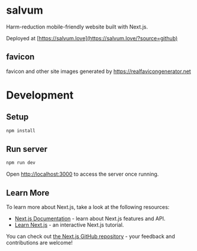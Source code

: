 # salvum

Harm-reduction mobile-friendly website built with Next.js.

Deployed at [https://salvum.love](https://salvum.love/?source=github)

## favicon

favicon and other site images generated by https://realfavicongenerator.net

# Development

## Setup

```bash
npm install
```

## Run server

```bash
npm run dev
```

Open [http://localhost:3000](http://localhost:3000) to access the server once running.

## Learn More

To learn more about Next.js, take a look at the following resources:

- [Next.js Documentation](https://nextjs.org/docs) - learn about Next.js features and API.
- [Learn Next.js](https://nextjs.org/learn) - an interactive Next.js tutorial.

You can check out [the Next.js GitHub repository](https://github.com/vercel/next.js/) - your feedback and contributions are welcome!
